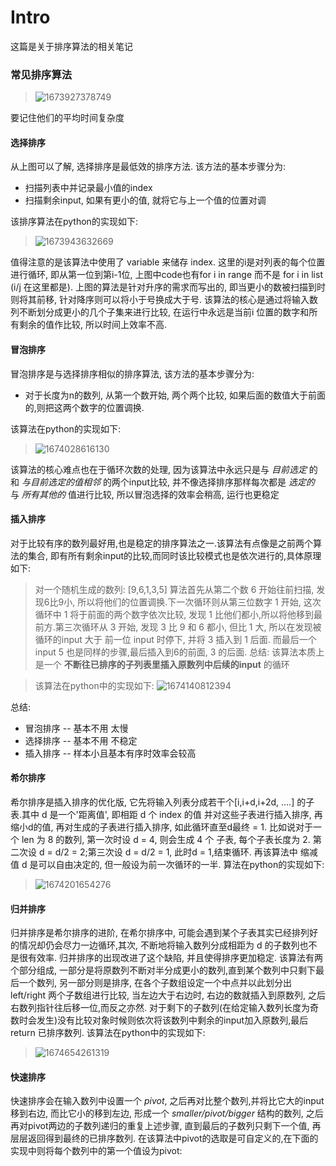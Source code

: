 # Intro 
这篇是关于排序算法的相关笔记

### 常见排序算法
>![1673927378749](https://user-images.githubusercontent.com/89850899/212805854-df4abbe2-e57e-41aa-a04c-9488250fc6f0.png)

要记住他们的平均时间复杂度

#### 选择排序
从上图可以了解, 选择排序是最低效的排序方法. 该方法的基本步骤分为:
- 扫描列表中并记录最小值的index
- 扫描剩余input, 如果有更小的值, 就将它与上一个值的位置对调

该排序算法在python的实现如下:
>![1673943632669](https://user-images.githubusercontent.com/89850899/212845317-bda78c8f-9ff5-472b-93fe-81c6b9efa5b2.png)

值得注意的是该算法中使用了 variable 来储存 index. 这里的i是对列表的每个位置进行循环, 即从第一位到第i-1位, 上图中code也有for i in range 而不是 for i in list  (i/j 在这里都是).
上图的算法是针对升序的需求而写出的, 即当更小的数被扫描到时则将其前移, 针对降序则可以将小于号换成大于号. 该算法的核心是通过将输入数列不断划分成更小的几个子集来进行比较, 在运行中永远是当前i 位置的数字和所有剩余的值作比较, 所以时间上效率不高.

#### 冒泡排序
冒泡排序是与选择排序相似的排序算法, 该方法的基本步骤分为:
- 对于长度为n的数列, 从第一个数开始, 两个两个比较, 如果后面的数值大于前面的,则把这两个数字的位置调换.

该算法在python的实现如下:

>![1674028616130](https://user-images.githubusercontent.com/89850899/213115130-2009c463-df0e-42ed-b116-a2e85af74c44.png)

该算法的核心难点也在于循环次数的处理, 因为该算法中永远只是与 *目前选定* 的和 *与目前选定的值相邻* 的两个input比较, 并不像选择排序那样每次都是 *选定的* 与 *所有其他的* 值进行比较, 所以冒泡选择的效率会稍高, 运行也更稳定


#### 插入排序
对于比较有序的数列最好用,也是稳定的排序算法之一.该算法有点像是之前两个算法的集合, 即有所有剩余input的比较,而同时该比较模式也是依次进行的,具体原理如下:
> 对一个随机生成的数列: [9,6,1,3,5]
> 算法首先从第二个数 6 开始往前扫描, 发现6比9小, 所以将他们的位置调换.下一次循环则从第三位数字 1 开始, 这次循环中 1 将于前面的两个数字依次比较, 发现 1 比他们都小,所以将他移到最前方.第三次循环从 3 开始, 发现 3 比 9 和 6 都小, 但比 1 大, 所以在发现被循环的input 大于 前一位 input 时停下, 并将 3 插入到 1 后面. 而最后一个input 5 也是同样的步骤,最后插入到6的前面, 3 的后面.
> 总结: 该算法本质上是一个 **不断往已排序的子列表里插入原数列中后续的input** 的循环

>该算法在python中的实现如下:
>![1674140812394](https://user-images.githubusercontent.com/89850899/213477968-a867abbe-657b-4f92-aa60-2034f87bfa07.png)

总结:
- 冒泡排序 -- 基本不用 太慢
- 选择排序 -- 基本不用 不稳定
- 插入排序 -- 样本小且基本有序时效率会较高

#### 希尔排序
希尔排序是插入排序的优化版, 它先将输入列表分成若干个[i,i+d,i+2d, ....] 的子表.其中 d 是一个'距离值', 即相距 d 个 index 的值 并对这些子表进行插入排序, 再缩小d的值, 再对生成的子表进行插入排序, 如此循环直至d最终 = 1. 比如说对于一个 len 为 8 的数列, 第一次时设 d = 4, 则会生成 4 个 子表, 每个子表长度为 2. 第二次设 d = d/2 = 2;第三次设 d = d/2 = 1, 此时d = 1,结束循环. 再该算法中 缩减值 d 是可以自由决定的, 但一般设为前一次循环的一半. 算法在python的实现如下:

>![1674201654276](https://user-images.githubusercontent.com/89850899/213645810-d10a9406-5115-4d93-af23-53a274777df2.png)


#### 归并排序
归并排序是希尔排序的进阶, 在希尔排序中, 可能会遇到某个子表其实已经排列好的情况却仍会尽力一边循环,其次, 不断地将输入数列分成相距为 d 的子数列也不是很有效率. 归并排序的出现改进了这个缺陷, 并且使得排序更加稳定. 该算法有两个部分组成, 一部分是将原数列不断对半分成更小的数列,直到某个数列中只剩下最后一个数列, 另一部分则是排序, 在各个子数组设定一个中点并以此划分出left/right 两个子数组进行比较, 当左边大于右边时, 右边的数就插入到原数列, 之后右数列指针往后移一位,而反之亦然. 对于剩下的子数列(在给定输入数列长度为奇数时会发生)没有比较对象时候则依次将该数列中剩余的input加入原数列,最后return 已排序数列. 该算法在python中的实现如下:

>![1674654261319](https://user-images.githubusercontent.com/89850899/214579240-339d1fc4-2fc5-450f-956d-958d76d90c33.png)

#### 快速排序
快速排序会在输入数列中设置一个 *pivot*, 之后再对比整个数列,并将比它大的input移到右边, 而比它小的移到左边, 形成一个 *smaller/pivot/bigger* 结构的数列, 之后再对pivot两边的子数列递归的重复上述步骤, 直到最后的子数列只剩下一个值, 再层层返回得到最终的已排序数列. 在该算法中pivot的选取是可自定义的,在下面的实现中则将每个数列中的第一个值设为pivot:







